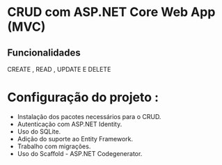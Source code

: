 # CRUD com ASP.NET Core Web App (MVC)

## Funcionalidades 
CREATE , READ , UPDATE E DELETE 

# Configuração do projeto :
* Instalação dos pacotes necessários para o CRUD.
* Autenticação com ASP.NET Identity.
* Uso do SQLite.
* Adição do suporte ao Entity Framework.
* Trabalho com migrações.
* Uso do Scaffold - ASP.NET Codegenerator.
